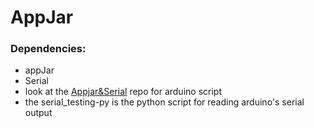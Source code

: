# AppJar
### Dependencies:
  - appJar
  - Serial
  - look at the [Appjar&Serial](https://github.com/ub1999/AppJar/tree/main/serialtesting_arduino_script) repo for arduino script
  - the serial_testing-py is the python script for reading arduino's serial output 
